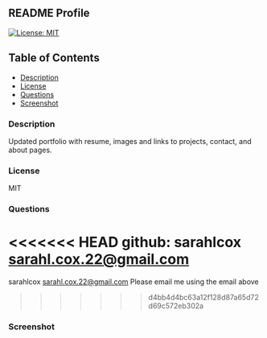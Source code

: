 ## README Profile
  [![License: MIT](https://img.shields.io/badge/License-MIT-yellow.svg)](https://opensource.org/licenses/MIT)
  ## Table of Contents
  * [ Description ](#description)
  * [ License ](#license)
  * [ Questions ](#questions)
  * [ Screenshot ](#screenshot)

  
### Description
Updated portfolio with resume, images and links to projects, contact, and about pages. 

### License
MIT

### Questions
<<<<<<< HEAD
github: sarahlcox
sarahl.cox.22@gmail.com
=======
sarahlcox
sarahl.cox.22@gmail.com
Please email me using the email above
>>>>>>> d4bb4d4bc63a12f128d87a65d72d69c572eb302a

### Screenshot
